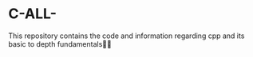 # C-ALL-
This repository contains the code and information regarding cpp and its basic to depth fundamentals🧑‍💻
